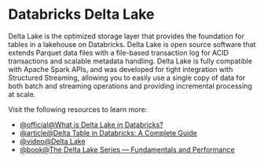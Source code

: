 # Databricks Delta Lake

Delta Lake is the optimized storage layer that provides the foundation for tables in a lakehouse on Databricks. Delta Lake is open source software that extends Parquet data files with a file-based transaction log for ACID transactions and scalable metadata handling. Delta Lake is fully compatible with Apache Spark APIs, and was developed for tight integration with Structured Streaming, allowing you to easily use a single copy of data for both batch and streaming operations and providing incremental processing at scale.

Visit the following resources to learn more:

- [@official@What is Delta Lake in Databricks?](https://docs.databricks.com/aws/en/delta)
- [@article@Delta Table in Databricks: A Complete Guide](https://www.datacamp.com/tutorial/delta-table-in-databricks)
- [@video@Delta Lake](https://www.databricks.com/resources/demos/videos/lakehouse-platform/delta-lake)
- [@book@The Delta Lake Series — Fundamentals and Performance](https://www.databricks.com/resources/ebook/the-delta-lake-series-fundamentals-performance)

